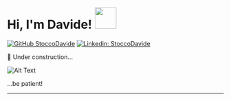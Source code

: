 <h1> Hi, I'm Davide! <img src="https://media.giphy.com/media/WUlplcMpOCEmTGBtBW/giphy.gif" width="50"> </h1>


[![GitHub StoccoDavide](https://img.shields.io/github/followers/stoccodavide?label=follow&style=social)](https://github.com/StoccoDavide)
[![Linkedin: StoccoDavide](https://img.shields.io/badge/-StoccoDavide-blue?style=flat-square&logo=Linkedin&logoColor=white&link=https://www.linkedin.com/in/stoccoavide/)](https://www.linkedin.com/in/StoccoDavide/)

🚧 Under construction...

![Alt Text](https://media.giphy.com/media/zZMTVkTeEfeEg/giphy.gif)

...be patient!

---
